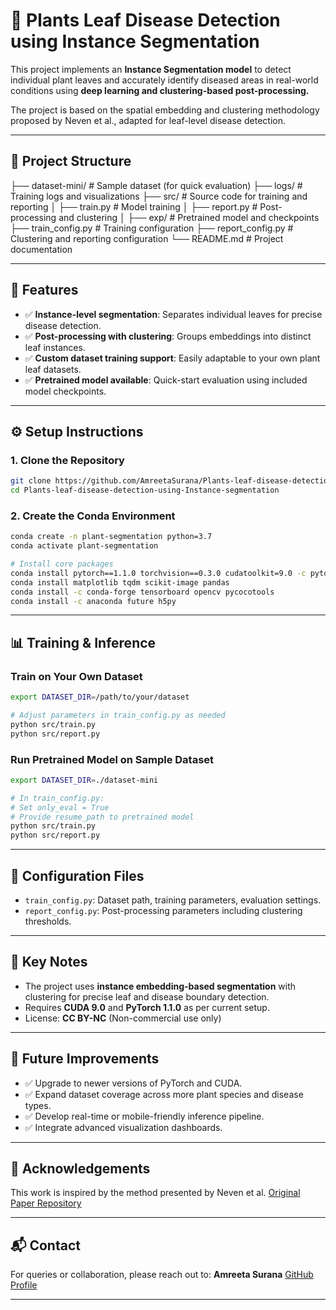 
# 🌿 Plants Leaf Disease Detection using Instance Segmentation

This project implements an **Instance Segmentation model** to detect individual plant leaves and accurately identify diseased areas in real-world conditions using **deep learning and clustering-based post-processing.**

The project is based on the spatial embedding and clustering methodology proposed by Neven et al., adapted for leaf-level disease detection.

---

## 📂 Project Structure


├── dataset-mini/         # Sample dataset (for quick evaluation)
├── logs/                 # Training logs and visualizations
├── src/                  # Source code for training and reporting
│   ├── train.py          # Model training
│   ├── report.py         # Post-processing and clustering
│   ├── exp/              # Pretrained model and checkpoints
├── train\_config.py       # Training configuration
├── report\_config.py      # Clustering and reporting configuration
└── README.md             # Project documentation



---

## 🚀 Features
- ✅ **Instance-level segmentation**: Separates individual leaves for precise disease detection.
- ✅ **Post-processing with clustering**: Groups embeddings into distinct leaf instances.
- ✅ **Custom dataset training support**: Easily adaptable to your own plant leaf datasets.
- ✅ **Pretrained model available**: Quick-start evaluation using included model checkpoints.

---

## ⚙️ Setup Instructions

### 1. Clone the Repository
```bash
git clone https://github.com/AmreetaSurana/Plants-leaf-disease-detection-using-Instance-segmentation.git
cd Plants-leaf-disease-detection-using-Instance-segmentation
````

### 2. Create the Conda Environment

```bash
conda create -n plant-segmentation python=3.7
conda activate plant-segmentation

# Install core packages
conda install pytorch==1.1.0 torchvision==0.3.0 cudatoolkit=9.0 -c pytorch
conda install matplotlib tqdm scikit-image pandas
conda install -c conda-forge tensorboard opencv pycocotools
conda install -c anaconda future h5py
```

---

## 📊 Training & Inference

### Train on Your Own Dataset

```bash
export DATASET_DIR=/path/to/your/dataset

# Adjust parameters in train_config.py as needed
python src/train.py
python src/report.py
```

### Run Pretrained Model on Sample Dataset

```bash
export DATASET_DIR=./dataset-mini

# In train_config.py:
# Set only_eval = True
# Provide resume_path to pretrained model
python src/train.py
python src/report.py
```

---


## 🧩 Configuration Files

* `train_config.py`: Dataset path, training parameters, evaluation settings.
* `report_config.py`: Post-processing parameters including clustering thresholds.

---

## 📌 Key Notes

* The project uses **instance embedding-based segmentation** with clustering for precise leaf and disease boundary detection.
* Requires **CUDA 9.0** and **PyTorch 1.1.0** as per current setup.
* License: **CC BY-NC** (Non-commercial use only)

---

## 🔮 Future Improvements

* ✅ Upgrade to newer versions of PyTorch and CUDA.
* ✅ Expand dataset coverage across more plant species and disease types.
* ✅ Develop real-time or mobile-friendly inference pipeline.
* ✅ Integrate advanced visualization dashboards.

---

## 🤝 Acknowledgements

This work is inspired by the method presented by Neven et al.
[Original Paper Repository](https://github.com/nautran/instance-segmentation-pytorch)

---

## 📬 Contact

For queries or collaboration, please reach out to:
**Amreeta Surana**
[GitHub Profile](https://github.com/AmreetaSurana)

---
